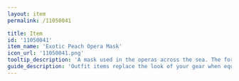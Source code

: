 ```yaml
---
layout: item
permalink: /11050041

title: Item
id: '11050041'
item_name: 'Exotic Peach Opera Mask'
icon_url: '11050041.png'
tooltip_description: 'A mask used in the operas across the sea. The forehead is set with the image of a peach with a striking red background.'
guide_description: 'Outfit items replace the look of your gear when equipped.'
---
```

